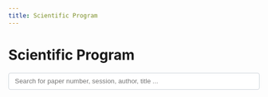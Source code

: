 ```yaml
---
title: Scientific Program
---
```

<title>Scientific Program</title>

<script>
    $(document).ready(function () {
        let jsonData = [];

        // Function to fetch the JSON data
        function fetchJSONData() {
            $.getJSON("data/papers.json", function (data) {
                jsonData = data;
                displayData(jsonData);
            });
        }

        // Function to group data by session
        function groupBySession(data) {
            const groupedData = {};
            data.forEach(function (item) {
                const session = item['Session'];
                if (!groupedData[session]) {
                    groupedData[session] = [];
                }
                groupedData[session].push(item);
            });
            return groupedData;
        }

        // Function to display data in the container
        function displayData(data) {
            const dataContainer = $('#paperlist');
            dataContainer.empty(); // Clear existing data

            const groupedData = groupBySession(data);

            for (const session in groupedData) {
                const sessionContainer = $('<div class="session-group"></div>');
                sessionContainer.append(`<h3>${session}</h3>`);
                
                groupedData[session].forEach(function (row) {
                    const rowData = $('<ul></ul>');
                    const number = row['UID'];
                    const authors = row['authors'];
                    const abstract = row['abstract'];
                    const title = row['title'];
                    const track = row['Track'];
                    const url = row['forum'];
                    const pdf = url.replace('forum','pdf');
                    const presentation = row['Final Decision'];

                    rowData.append(`
                    <li>  
                    ${number} - ${title}, 
                    <i>${authors}</i>, 
                    <span class="track">${track} Track</span>
                    <span class="links">(<a class="toggle_visibility">Abstract</a>, <a href="${pdf}" target="_black"> PDF </a>, <a href="${url}" target="_black"> Reviews </a>)</span>
                    
                    <p class="abstract" style="display: none; margin-top:1rem; margin-bottom:1rem;"> <strong>Abstract: </strong>${abstract}</p>
                    </li>
                    `);
                    sessionContainer.append(rowData);
                });

                dataContainer.append(sessionContainer);
            }

            // Add event listener to toggle visibility of abstract
            $('.toggle_visibility').click(function (event) {
                event.preventDefault();
                $(this).closest('li').find('.abstract').toggle();
            });
        }

        // Function to filter data based on search input
        function filterData(query) {
            const filteredData = jsonData.filter(function (row) {
                return Object.values(row).some(function (value) {
                    return value.toString().toLowerCase().includes(query.toLowerCase());
                });
            });
            displayData(filteredData);
        }

        // Fetch JSON data on page load
        fetchJSONData();

        // Handle search input changes
        $('#searchInput').on('input', function () {
            const query = $(this).val();
            filterData(query);
        });
    });
</script>
<h1>Scientific Program</h1>
<input type="text" id="searchInput" style="width:100%; padding:.375rem .75rem; color:#495057; border:1px solid #ced4da; border-radius: .25rem; line-height: 1.5;"placeholder="Search for paper number, session, author, title ...">
<div style="margin-top:2rem;" id="paperlist"></div>
